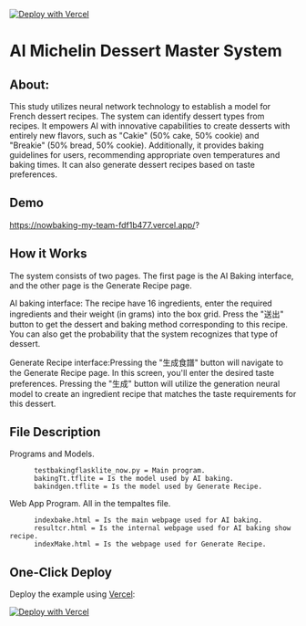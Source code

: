 [![Deploy with Vercel](https://vercel.com/button)](https://vercel.com/new/clone?repository-url=https%3A%2F%2Fgithub.com%2Fvercel%2Fexamples%2Ftree%2Fmain%2Fpython%2Fflask3&demo-title=Flask%203%20%2B%20Vercel&demo-description=Use%20Flask%203%20on%20Vercel%20with%20Serverless%20Functions%20using%20the%20Python%20Runtime.&demo-url=https%3A%2F%2Fflask3-python-template.vercel.app%2F&demo-image=https://assets.vercel.com/image/upload/v1669994156/random/flask.png)

# AI Michelin Dessert Master System 
## About:
This study utilizes neural network technology to establish a model for French dessert recipes. 
The system can identify dessert types from recipes. It empowers AI with innovative capabilities to create desserts with entirely new flavors, such as "Cakie" (50% cake, 50% cookie) and "Breakie" (50% bread, 50% cookie). 
Additionally, it provides baking guidelines for users, recommending appropriate oven temperatures and baking times. 
It can also generate dessert recipes based on taste preferences.

## Demo
https://nowbaking-my-team-fdf1b477.vercel.app/?

## How it Works
The system consists of two pages.
The first page is the AI Baking interface, and the other page is the Generate Recipe page.

AI baking interface: The recipe have 16 ingredients, enter the required ingredients and their weight (in grams) into the box grid.
Press the "送出" button to get the dessert and baking method corresponding to this recipe. You can also get the probability that the system recognizes that type of dessert.

Generate Recipe interface:Pressing the "生成食譜" button will navigate to the Generate Recipe page. In this screen, you'll enter the desired taste preferences. Pressing the "生成" button will utilize the generation neural model to create an ingredient recipe that matches the taste requirements for this dessert.

## File Description

Programs and Models.

          testbakingflasklite_now.py = Main program.
          bakingTt.tflite = Is the model used by AI baking.
          bakindgen.tflite = Is the model used by Generate Recipe.
     
Web App Program.
All in the tempaltes file.

          indexbake.html = Is the main webpage used for AI baking.
          resultcr.html = Is the internal webpage used for AI baking show recipe.
          indexMake.html = Is the webpage used for Generate Recipe.
  
## One-Click Deploy

Deploy the example using [Vercel](https://vercel.com?utm_source=github&utm_medium=readme&utm_campaign=vercel-examples):

[![Deploy with Vercel](https://vercel.com/button)](https://vercel.com/new/clone?repository-url=https%3A%2F%2Fgithub.com%2Fvercel%2Fexamples%2Ftree%2Fmain%2Fpython%2Fflask3&demo-title=Flask%203%20%2B%20Vercel&demo-description=Use%20Flask%203%20on%20Vercel%20with%20Serverless%20Functions%20using%20the%20Python%20Runtime.&demo-url=https%3A%2F%2Fflask3-python-template.vercel.app%2F&demo-image=https://assets.vercel.com/image/upload/v1669994156/random/flask.png)
